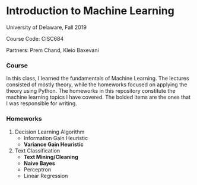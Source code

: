 # Introduction to Machine Learning
University of Delaware, Fall 2019

Course Code: CISC684

Partners: Prem Chand, Kleio Baxevani

### Course
In this class, I learned the fundamentals of Machine Learning. The lectures consisted of mostly theory, 
while the homeworks focused on applying the theory using Python. The homeworks in this repository constitute the machine learning 
topics I have covered. The bolded items are the ones that I was responsible for writing.

### Homeworks
1. Decision Learning Algorithm
    * Information Gain Heuristic
    * __Variance Gain Heuristic__
2. Text Classification
    * __Text Mining/Cleaning__
    * __Naive Bayes__
    * Perceptron
    * Linear Regression
